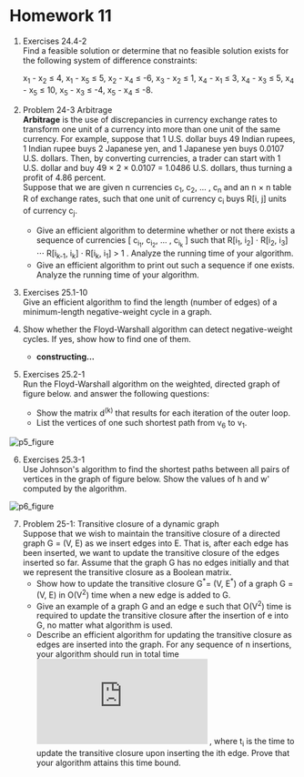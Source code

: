 # Homework 11

1. Exercises 24.4-2<br>
Find a feasible solution or determine that no feasible solution exists for the following system of difference constraints:

    x<sub>1</sub> - x<sub>2</sub> ≤ 4,
    x<sub>1</sub> - x<sub>5</sub> ≤ 5,
    x<sub>2</sub> - x<sub>4</sub> ≤ -6,
    x<sub>3</sub> - x<sub>2</sub> ≤ 1,
    x<sub>4</sub> - x<sub>1</sub> ≤ 3,
    x<sub>4</sub> - x<sub>3</sub> ≤ 5,
    x<sub>4</sub> - x<sub>5</sub> ≤ 10,
    x<sub>5</sub> - x<sub>3</sub> ≤ -4,
    x<sub>5</sub> - x<sub>4</sub> ≤ -8.

2. Problem 24-3 Arbitrage<br>
**Arbitrage** is the use of discrepancies in currency exchange rates to transform one unit of a currency into more than one unit of the same currency. For example, suppose that 1 U.S. dollar buys 49 Indian rupees, 1 Indian rupee buys 2 Japanese yen, and 1 Japanese yen buys 0.0107 U.S. dollars. Then, by converting currencies, a trader can start with 1 U.S. dollar and buy 49 × 2 × 0.0107 = 1.0486 U.S. dollars, thus turning a profit of 4.86 percent.<br>
Suppose that we are given n currencies c<sub>1</sub>, c<sub>2</sub>, … , c<sub>n</sub> and an n × n table R of exchange rates, such that one unit of currency c<sub>i</sub> buys R[i, j] units of currency c<sub>j</sub>.
    - Give an efficient algorithm to determine whether or not there exists a sequence of currencies [ c<sub>i<sub>1</sub></sub>, c<sub>i<sub>2</sub></sub>, … , c<sub>i<sub>k</sub></sub> ] such that
R[i<sub>1</sub>, i<sub>2</sub>] ⋅ R[i<sub>2</sub>, i<sub>3</sub>] ⋅⋅⋅ R[i<sub>k-1</sub>, i<sub>k</sub>] ⋅ R[i<sub>k</sub>, i<sub>1</sub>] > 1 .
Analyze the running time of your algorithm.
    - Give an efficient algorithm to print out such a sequence if one exists. Analyze the running time of your algorithm.

3. Exercises 25.1-10<br>
Give an efficient algorithm to find the length (number of edges) of a minimum-length negative-weight cycle in a graph.

4. Show whether the Floyd-Warshall algorithm can detect negative-weight cycles. If yes, show how to find one of them.
    - **constructing...**

5. Exercises 25.2-1<br>
Run the Floyd-Warshall algorithm on the weighted, directed graph of figure below. and answer the following questions:
    - Show the matrix d<sup>(k)</sup> that results for each iteration of the outer loop.
    - List the vertices of one such shortest path from v<sub>6</sub> to v<sub>1</sub>.

![p5_figure](https://i.imgur.com/R3Mx8lq.png)

6. Exercises 25.3-1<br>
Use Johnson's algorithm to find the shortest paths between all pairs of vertices in the graph of figure below. Show the values of h and w' computed by the algorithm.

![p6_figure](https://i.imgur.com/R3Mx8lq.png)

7. Problem 25-1: Transitive closure of a dynamic graph<br>
Suppose that we wish to maintain the transitive closure of a directed graph G = (V, E) as we insert edges into E. That is, after each edge has been inserted, we want to update the transitive closure of the edges inserted so far. Assume that the graph G has no edges initially and that we represent the transitive closure as a Boolean matrix.
    - Show how to update the transitive closure G<sup>\*</sup>= (V, E<sup>\*</sup>) of a graph G = (V, E) in O(V<sup>2</sup>) time when a new edge is added to G.
    - Give an example of a graph G and an edge e such that O(V<sup>2</sup>) time is required to update the transitive closure after the insertion of e into G, no matter what algorithm is used.
    - Describe an efficient algorithm for updating the transitive closure as edges are inserted into the graph. For any sequence of n insertions, your algorithm should run in total time ![sum(t_i)=O(V^3)](http://latex.codecogs.com/gif.latex?%5CSigma_%7Bi%3D1%7D%5Ent_i%3DO%28V%5E3%29) , where t<sub>i</sub> is the time to update the transitive closure upon inserting the ith edge. Prove that your algorithm attains this time bound. 
